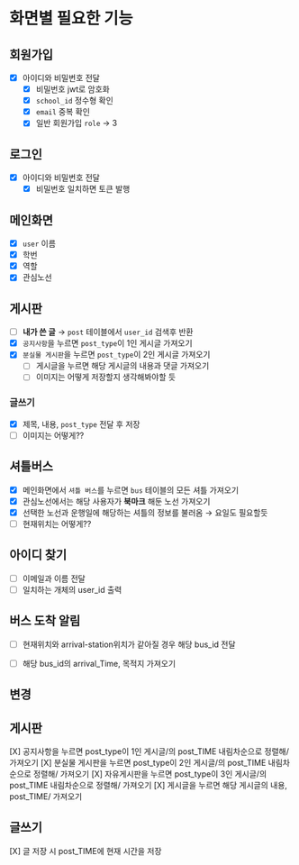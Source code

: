 # 화면별 필요한 기능

## 회원가입
- [X] 아이디와 비밀번호 전달
  - [X] 비밀번호 jwt로 암호화
  - [X] `school_id` 정수형 확인
  - [X] `email` 중복 확인
  - [X] 일반 회원가입 `role` &rarr; 3

## 로그인 
- [X] 아이디와 비밀번호 전달
  - [X] 비밀번호 일치하면 토큰 발행

## 메인화면
- [X] `user` 이름
- [X] 학번
- [X] 역할
- [X] 관심노선

## 게시판
- [ ] __내가 쓴 글__ &rarr; `post` 테이블에서 `user_id` 검색후 반환
- [X] `공지사항`을 누르면 `post_type`이 1인 게시글 가져오기
- [X] `분실물 게시판`을 누르면 `post_type`이 2인 게시글 가져오기
  - [ ] 게시글을 누르면 해당 게시글의 내용과 댓글 가져오기
  - [ ] 이미지는 어떻게 저장할지 생각해봐야할 듯

### 글쓰기
- [X] 제목, 내용, `post_type` 전달 후 저장
- [ ] 이미지는 어떻게??

## 셔틀버스
- [X] 메인화면에서 `셔틀 버스`를 누르면 `bus` 테이블의 모든 셔틀 가져오기
- [X] 관심노선에서는 해당 사용자가 __북마크__ 해둔 노선 가져오기
- [X] 선택한 노선과 운행일에 해당하는 셔틀의 정보를 불러옴 &rarr; 요일도 필요할듯
- [ ] 현재위치는 어떻게??

## 아이디 찾기
- [ ] 이메일과 이름 전달
- [ ] 일치하는 개체의 user_id 출력

## 버스 도착 알림
- [ ] 현재위치와 arrival-station위치가 같아질 경우 해당 bus_id 전달
- [ ] 해당 bus_id의 arrival_Time, 목적지 가져오기


## 변경

## 게시판
[X] 공지사항을 누르면 post_type이 1인 게시글/의 post_TIME 내림차순으로 정렬해/ 가져오기
[X] 분실물 게시판을 누르면 post_type이 2인 게시글/의 post_TIME 내림차순으로 정렬해/ 가져오기
[X] 자유게시판을 누르면 post_type이 3인 게시글/의 post_TIME 내림차순으로 정렬해/ 가져오기
[X] 게시글을 누르면 해당 게시글의 내용, post_TIME/ 가져오기

## 글쓰기
[X] 글 저장 시 post_TIME에 현재 시간을 저장